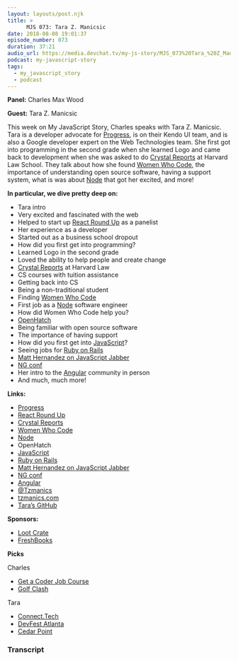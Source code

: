 ```yaml
---
layout: layouts/post.njk
title: >
      MJS 073: Tara Z. Manicsic
date: 2018-08-08 19:01:37
episode_number: 073
duration: 37:21
audio_url: https://media.devchat.tv/my-js-story/MJS_073%20Tara_%20Z_Manicsic.mp3
podcast: my-javascript-story
tags: 
  - my_javascript_story
  - podcast
---
```


 **Panel:** Charles Max Wood

**Guest:** Tara Z. Manicsic

This week on My JavaScript Story, Charles speaks with Tara Z. Manicsic. Tara is a developer advocate for [Progress](https://www.progress.com/), is on their Kendo UI team, and is also a Google developer expert on the Web Technologies team. She first got into programming in the second grade when she learned Logo and came back to development when she was asked to do [Crystal Reports](https://www.crystalreports.com/) at Harvard Law School. They talk about how she found [Women Who Code](https://www.womenwhocode.com/), the importance of understanding open source software, having a support system, what is was about [Node](https://nodejs.org/en/) that got her excited, and more!

**In particular, we dive pretty deep on:**

- Tara intro
- Very excited and fascinated with the web
- Helped to start up [React Round Up](https://devchat.tv/react-round-up/rru-001-getting-started-react/) as a panelist
- Her experience as a developer 
- Started out as a business school dropout
- How did you first get into programming?
- Learned Logo in the second grade
- Loved the ability to help people and create change
- [Crystal Reports](https://www.crystalreports.com/) at Harvard Law
- CS courses with tuition assistance
- Getting back into CS
- Being a non-traditional student 
- Finding [Women Who Code](https://www.womenwhocode.com/)
- First job as a [Node](https://nodejs.org/en/) software engineer
- How did Women Who Code help you?
- [OpenHatch](https://openhatch.org/)
- Being familiar with open source software
- The importance of having support
- How did you first get into [JavaScript](https://www.javascript.com/)?
- Seeing jobs for [Ruby on Rails](https://rubyonrails.org/)
- [Matt Hernandez on JavaScript Jabber](https://devchat.tv/js-jabber/jsj-314-visual-studio-code-and-the-vs-code-azure-extension-with-matt-hernandez-and-amanda-silver-live-at-microsoft-build/)
- [NG conf](https://www.ng-conf.org/)
- Her intro to the [Angular](https://angular.io/) community in person
- And much, much more!

**Links:**

- [Progress](https://www.progress.com/)
- [React Round Up](https://devchat.tv/react-round-up/rru-001-getting-started-react/)
- [Crystal Reports](https://www.crystalreports.com/)
- [Women Who Code](https://www.womenwhocode.com/)
- [Node](https://nodejs.org/en/)
- OpenHatch
- [JavaScript](https://www.javascript.com/)
- [Ruby on Rails](https://rubyonrails.org/)
- [Matt Hernandez on JavaScript Jabber](https://devchat.tv/js-jabber/jsj-314-visual-studio-code-and-the-vs-code-azure-extension-with-matt-hernandez-and-amanda-silver-live-at-microsoft-build/)
- [NG conf](https://www.ng-conf.org/)
- [Angular](https://angular.io/)
- [@Tzmanics](https://twitter.com/Tzmanics?ref_src=twsrc%255Egoogle%257Ctwcamp%255Eserp%257Ctwgr%255Eauthor)
- [tzmanics.com](https://tzmanics.com/#/)
- [Tara’s GitHub](https://github.com/tzmanics)

**Sponsors:**

- [Loot Crate](https://www.lootcrate.com/)
- [FreshBooks](https://www.freshbooks.com/invoice?ref=11731&utm_source=pbm&utm_medium=affiliate-program&utm_influencer=419364&utm_campaign=podcast-influencers)

**Picks**

Charles

- [Get a Coder Job Course](https://devchat.tv/store/get-a-coder-job-video-course/)
- [Golf Clash](https://itunes.apple.com/us/app/golf-clash/id1089225191?mt=8)

Tara

- [Connect.Tech](http://connect.tech/)
- [DevFest Atlanta](http://devfestatl.com/)
- [Cedar Point](https://www.cedarpoint.com/)


### Transcript



